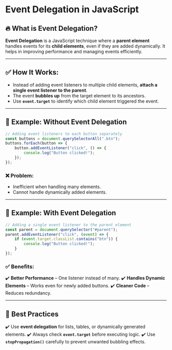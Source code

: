 # Event Delegation in JavaScript

## 🔥 What is Event Delegation?
**Event Delegation** is a JavaScript technique where a **parent element** handles events for its **child elements**, even if they are added dynamically. It helps in improving performance and managing events efficiently.

---

## ✅ How It Works:
- Instead of adding event listeners to multiple child elements, **attach a single event listener to the parent**.
- The event **bubbles up** from the target element to its ancestors.
- Use **`event.target`** to identify which child element triggered the event.

---

## 🎯 Example: Without Event Delegation
```js
// Adding event listeners to each button separately
const buttons = document.querySelectorAll(".btn");
buttons.forEach(button => {
    button.addEventListener("click", () => {
        console.log("Button clicked!");
    });
});
```
### ❌ Problem:
- Inefficient when handling many elements.
- Cannot handle dynamically added elements.

---

## 🎯 Example: With Event Delegation
```js
// Adding a single event listener to the parent element
const parent = document.querySelector("#parent");
parent.addEventListener("click", (event) => {
    if (event.target.classList.contains("btn")) {
        console.log("Button clicked!");
    }
});
```
### ✅ Benefits:
✔️ **Better Performance** – One listener instead of many.
✔️ **Handles Dynamic Elements** – Works even for newly added buttons.
✔️ **Cleaner Code** – Reduces redundancy.

---

## 🚀 Best Practices
✔️ Use **event delegation** for lists, tables, or dynamically generated elements.
✔️ Always check **`event.target`** before executing logic.
✔️ Use **`stopPropagation()`** carefully to prevent unwanted bubbling effects.

